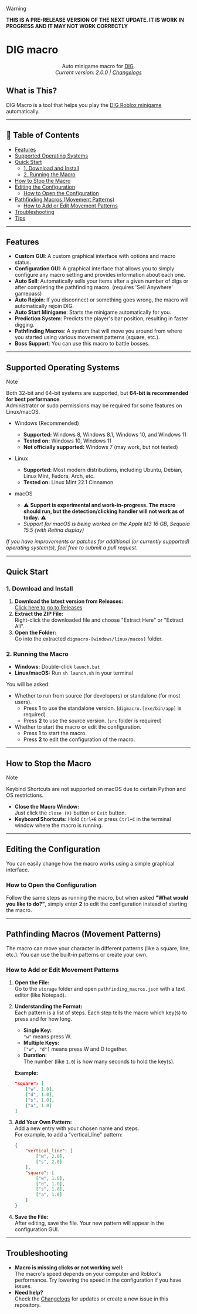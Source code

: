 > [!WARNING]
> **THIS IS A PRE-RELEASE VERSION OF THE NEXT UPDATE. IT IS WORK IN PROGRESS AND IT MAY NOT WORK CORRECTLY**

# DIG macro
<p align="center">
    <!-- <img src="https://raw.githubusercontent.com/mstudio45/digmacro/refs/heads/storage/showcase.gif" alt="Showcase video"> <br /> -->
    Auto minigame macro for <a href="https://www.roblox.com/games/126244816328678/DIG" target="_blank">DIG</a>. <br />
    <i>Current version: 2.0.0 | <a href="/CHANGELOGS.md">Changelogs</a></i>
</p>

## What is This?
DIG Macro is a tool that helps you play the [DIG Roblox minigame](https://www.roblox.com/games/126244816328678/DIG) automatically.

---

## 📑 Table of Contents
- [Features](#features)
- [Supported Operating Systems](#supported-operating-systems)
- [Quick Start](#quick-start)
  - [1. Download and Install](#1-download-and-install)
  - [2. Running the Macro](#2-running-the-macro)
- [How to Stop the Macro](#how-to-stop-the-macro)
- [Editing the Configuration](#editing-the-configuration)
  - [How to Open the Configuration](#how-to-open-the-configuration)
- [Pathfinding Macros (Movement Patterns)](#pathfinding-macros-movement-patterns)
  - [How to Add or Edit Movement Patterns](#how-to-add-or-edit-movement-patterns)
- [Troubleshooting](#troubleshooting)
- [Tips](#tips)

---

## Features
 * **Custom GUI**: A custom graphical interface with options and macro status.
 * **Configuration GUI**: A graphical interface that allows you to simply configure any macro setting and provides information about each one.
 * **Auto Sell**: Automatically sells your items after a given number of digs or after completing the pathfinding macro. (requires 'Sell Anywhere' gamepass)
 * **Auto Rejoin**: If you disconnect or something goes wrong, the macro will automatically rejoin DIG.
 * **Auto Start Minigame**: Starts the minigame automatically for you.
 * **Prediction System**: Predicts the player's bar position, resulting in faster digging.
 * **Pathfinding Macros**: A system that will move you around from where you started using various movement patterns (square, etc.).
 * **Boss Support**: You can use this macro to battle bosses.

---

## Supported Operating Systems
> [!NOTE]
> Both 32-bit and 64-bit systems are supported, but **64-bit is recommended for best performance**.  
> Administrator or sudo permissions may be required for some features on Linux/macOS.

* Windows (Recommended)
    - **Supported:** Windows 8, Windows 8.1, Windows 10, and Windows 11
    - **Tested on:** Windows 10, Windows 11
    - **Not officially supported:** Windows 7 (may work, but not tested)

* Linux
    - **Supported:** Most modern distributions, including Ubuntu, Debian, Linux Mint, Fedora, Arch, etc.
    - **Tested on:** Linux Mint 22.1 Cinnamon

* macOS
    - ⚠️ **Support is experimental and work-in-progress. The macro should run, but the detection/clicking handler will not work as of today.** ⚠️
    - *Support for macOS is being worked on the Apple M3 16 GB, Sequoia 15.5 (with Retina display)*

*If you have improvements or patches for additional (or currently supported) operating system(s), feel free to submit a pull request.*

---

## Quick Start

### 1. Download and Install
1. **Download the latest version from Releases:**  
   [Click here to go to Releases](https://github.com/mstudio45/digmacro/releases)
2. **Extract the ZIP File:**  
   Right-click the downloaded file and choose "Extract Here" or "Extract All".
3. **Open the Folder:**  
   Go into the extracted `digmacro-[windows/linux/macos]` folder.

### 2. Running the Macro
- **Windows:** Double-click `launch.bat`
- **Linux/macOS:** Run `sh launch.sh` in your terminal

You will be asked:
- Whether to run from source (for developers) or standalone (for most users).
    - Press **1** to use the standalone version. (`digmacro.[exe/bin/app]` is required)
    - Press **2** to use the source version. (`src` folder is required)
- Whether to start the macro or edit the configuration.
    - Press **1** to start the macro.
    - Press **2** to edit the configuration of the macro.

---

## How to Stop the Macro
> [!NOTE]
> Keybind Shortcuts are not supported on macOS due to certain Python and OS restrictions.

- **Close the Macro Window:**  
  Just click the `close (X)` button or `Exit` button.
- **Keyboard Shortcuts:**
  Hold `Ctrl+E` or press `Ctrl+C` in the terminal window where the macro is running.
  
---

## Editing the Configuration
You can easily change how the macro works using a simple graphical interface.

### How to Open the Configuration
Follow the same steps as running the macro, but when asked **"What would you like to do?"**, simply enter **2** to edit the configuration instead of starting the macro.

---

## Pathfinding Macros (Movement Patterns)
The macro can move your character in different patterns (like a square, line, etc.). You can use the built-in patterns or create your own.

### How to Add or Edit Movement Patterns
1. **Open the File:**  
   Go to the `storage` folder and open `pathfinding_macros.json` with a text editor (like Notepad).

2. **Understanding the Format:**  
   Each pattern is a list of steps. Each step tells the macro which key(s) to press and for how long.

   - **Single Key:**  
     `"w"` means press W.
   - **Multiple Keys:**  
     `["w", "d"]` means press W and D together.
   - **Duration:**  
     The number (like `1.0`) is how many seconds to hold the key(s).

   **Example:**
   ```json
   "square": [
       ["w", 1.0],
       ["d", 1.0],
       ["s", 1.0],
       ["a", 1.0]
   ]
   ```

3. **Add Your Own Pattern:**  
   Add a new entry with your chosen name and steps.  
   For example, to add a "vertical_line" pattern:
   ```json
   {
       "vertical_line": [
           ["w", 2.0],
           ["s", 2.0]
       ],
       "square": [
           ["w", 1.0],
           ["d", 1.0],
           ["s", 1.0],
           ["a", 1.0]
       ]
   }
   ```

4. **Save the File:**  
   After editing, save the file. Your new pattern will appear in the configuration GUI.

---

## Troubleshooting
- **Macro is missing clicks or not working well:**  
  The macro's speed depends on your computer and Roblox's performance. Try lowering the speed in the configuration if you have issues.
- **Need help?**  
  Check the [Changelogs](CHANGELOGS.md) for updates or create a new issue in this repository.
